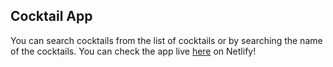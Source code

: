 ## Cocktail App

You can search cocktails from the list of cocktails or by searching the name of the cocktails.
You can check the app live [here](cocktailapp-rw.netlify.app) on Netlify!
